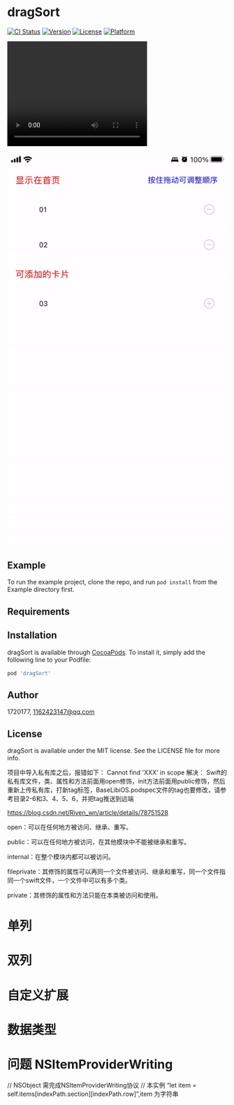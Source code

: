 # dragSort

[![CI Status](https://img.shields.io/travis/1720177/dragSort.svg?style=flat)](https://travis-ci.org/1720177/dragSort)
[![Version](https://img.shields.io/cocoapods/v/dragSort.svg?style=flat)](https://cocoapods.org/pods/dragSort)
[![License](https://img.shields.io/cocoapods/l/dragSort.svg?style=flat)](https://cocoapods.org/pods/dragSort)
[![Platform](https://img.shields.io/cocoapods/p/dragSort.svg?style=flat)](https://cocoapods.org/pods/dragSort)

<video width="320" height="240" controls>
    <source src="dragSort.mp4" type="video/mp4">
    您的浏览器不支持 video 标签。
</video>

![](dragSort.gif)

## Example

To run the example project, clone the repo, and run `pod install` from the Example directory first.

## Requirements

## Installation

dragSort is available through [CocoaPods](https://cocoapods.org). To install
it, simply add the following line to your Podfile:

```ruby
pod 'dragSort'
```

## Author

1720177, 1162423147@qq.com

## License

dragSort is available under the MIT license. See the LICENSE file for more info.


项目中导入私有库之后，报错如下：
Cannot find 'XXX' in scope
解决：
Swift的私有库文件，类、属性和方法前面用open修饰，init方法前面用public修饰，然后重新上传私有库，打新tag标签，BaseLibiOS.podspec文件的tag也要修改，请参考目录2-6和3、4、5、6，并把tag推送到远端


https://blog.csdn.net/Riven_wn/article/details/78751528


open：可以在任何地方被访问、继承、重写。

public：可以在任何地方被访问，在其他模块中不能被继承和重写。

internal：在整个模块内都可以被访问。

fileprivate：其修饰的属性可以再同一个文件被访问、继承和重写，同一个文件指同一个swift文件，一个文件中可以有多个类。

private：其修饰的属性和方法只能在本类被访问和使用。


# 单列

# 双列

# 自定义扩展

# 数据类型



# 问题  NSItemProviderWriting
<!--        let item = self.items[indexPath.section][indexPath.row]-->
<!--        let itemProvider = NSItemProvider(object: item as! NSItemProviderWriting)-->
<!--        let dragItem = UIDragItem(itemProvider: itemProvider)-->
<!--        dragItem.localObject = item-->

// NSObject 需完成NSItemProviderWriting协议
// 本实例 “let item = self.items[indexPath.section][indexPath.row]”,item 为字符串
